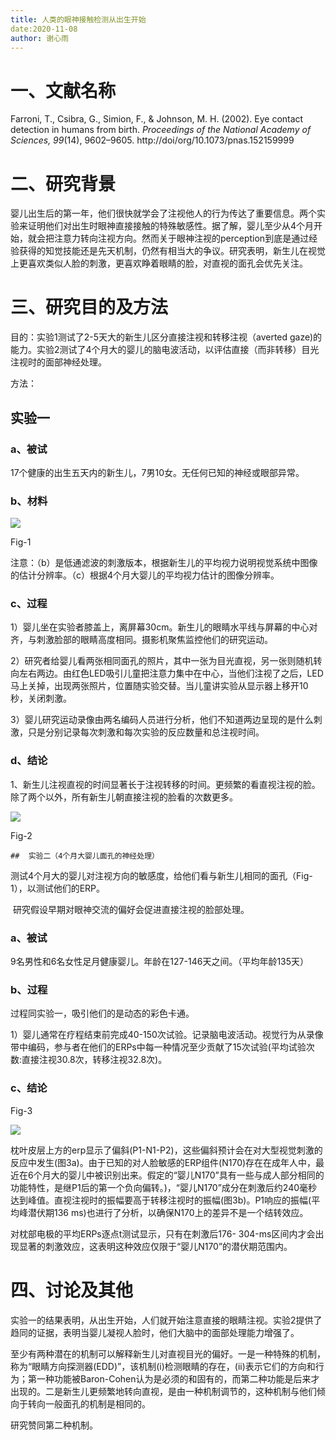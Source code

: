 ```yaml
---
title: 人类的眼神接触检测从出生开始
date:2020-11-08
author: 谢心雨
---
```


# 一、文献名称

Farroni, T., Csibra, G., Simion, F., & Johnson, M. H. (2002). Eye contact detection in humans from birth. *Proceedings of the National Academy of Sciences, 99*(14), 9602–9605. http://doi/org/10.1073/pnas.152159999 

# 二、研究背景

婴儿出生后的第一年，他们很快就学会了注视他人的行为传达了重要信息。两个实验来证明他们对出生时眼神直接接触的特殊敏感性。据了解，婴儿至少从4个月开始，就会把注意力转向注视方向。然而关于眼神注视的perception到底是通过经验获得的知觉技能还是先天机制，仍然有相当大的争议。研究表明，新生儿在视觉上更喜欢类似人脸的刺激，更喜欢睁着眼睛的脸，对直视的面孔会优先关注。

# 三、研究目的及方法

目的：实验1测试了2-5天大的新生儿区分直接注视和转移注视（averted gaze)的能力。实验2测试了4个月大的婴儿的脑电波活动，以评估直接（而非转移）目光注视时的面部神经处理。

方法：

## 	实验一

### a、被试

17个健康的出生五天内的新生儿，7男10女。无任何已知的神经或眼部异常。

### b、材料

![](https://raw.githubusercontent.com/likanzhan/ReadThinkWrite/master/Supporting_Information/2020-11-08-XXY2-Fig-1.png)

Fig-1

   注意：（b）是低通滤波的刺激版本，根据新生儿的平均视力说明视觉系统中图像的估计分辨率。（c）根据4个月大婴儿的平均视力估计的图像分辨率。

### c、过程

​	1）婴儿坐在实验者膝盖上，离屏幕30cm。新生儿的眼睛水平线与屏幕的中心对齐，与刺激脸部的眼睛高度相同。摄影机聚焦监控他们的研究运动。

​	2）研究者给婴儿看两张相同面孔的照片，其中一张为目光直视，另一张则随机转向左右两边。由红色LED吸引儿童把注意力集中在中心，当他们注视了之后，LED马上关掉，出现两张照片，位置随实验交替。当儿童讲实验从显示器上移开10秒，关闭刺激。

​	3）婴儿研究运动录像由两名编码人员进行分析，他们不知道两边呈现的是什么刺激，只是分别记录每次刺激和每次实验的反应数量和总注视时间。

### d、结论

1、新生儿注视直视的时间显著长于注视转移的时间。更频繁的看直视注视的脸。除了两个以外，所有新生儿朝直接注视的脸看的次数更多。

![](https://raw.githubusercontent.com/likanzhan/ReadThinkWrite/master/Supporting_Information/2020-11-08-XXY2-Fig-2.png)

Fig-2

	## 	实验二（4个月大婴儿面孔的神经处理）

测试4个月大的婴儿对注视方向的敏感度，给他们看与新生儿相同的面孔（Fig-1），以测试他们的ERP。

​	研究假设早期对眼神交流的偏好会促进直接注视的脸部处理。

### a、被试

9名男性和6名女性足月健康婴儿。年龄在127-146天之间。（平均年龄135天）

### b、过程

过程同实验一，吸引他们的是动态的彩色卡通。

1）婴儿通常在疗程结束前完成40-150次试验。记录脑电波活动。视觉行为从录像带中编码，参与者在他们的ERPs中每一种情况至少贡献了15次试验(平均试验次数:直接注视30.8次，转移注视32.8次)。

### c、结论

Fig-3

![](https://raw.githubusercontent.com/likanzhan/ReadThinkWrite/master/Supporting_Information/2020-11-08-XXY2-Fig-3.png)

枕叶皮层上方的erp显示了偏斜(P1-N1-P2)，这些偏斜预计会在对大型视觉刺激的反应中发生(图3a)。由于已知的对人脸敏感的ERP组件(N170)存在在成年人中，最近在6个月大的婴儿中被识别出来。假定的“婴儿N170”具有一些与成人部分相同的功能特性，是继P1后的第一个负向偏转。)，“婴儿N170”成分在刺激后约240毫秒达到峰值。直视注视时的振幅要高于转移注视时的振幅(图3b)。P1响应的振幅(平均峰潜伏期136 ms)也进行了分析，以确保N170上的差异不是一个结转效应。

对枕部电极的平均ERPs逐点t测试显示，只有在刺激后176- 304-ms区间内才会出现显著的刺激效应，这表明这种效应仅限于“婴儿N170”的潜伏期范围内。

# 四、讨论及其他

实验一的结果表明，从出生开始，人们就开始注意直接的眼睛注视。实验2提供了趋同的证据，表明当婴儿凝视人脸时，他们大脑中的面部处理能力增强了。

至少有两种潜在的机制可以解释新生儿对直视目光的偏好。一是一种特殊的机制，称为“眼睛方向探测器(EDD)”，该机制(i)检测眼睛的存在，(ii)表示它们的方向和行为；第一种功能被Baron-Cohen认为是必须的和固有的，而第二种功能是后来才出现的。二是新生儿更频繁地转向直视，是由一种机制调节的，这种机制与他们倾向于转向一般面孔的机制是相同的。

研究赞同第二种机制。

